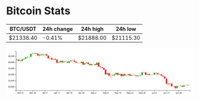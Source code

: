# Bitcoin Stats

BTC/USDT|24h change|24h high|24h low|
|---|---|---|---|
|$21338.40|-0.41%|$21888.00|$21115.30|

<img src="./chart.svg">
